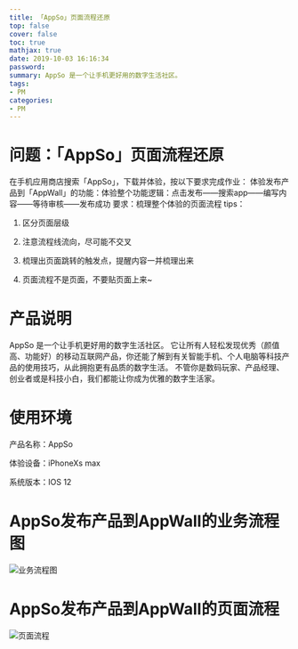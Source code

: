 ```yaml
---
title: 「AppSo」页面流程还原
top: false
cover: false
toc: true
mathjax: true
date: 2019-10-03 16:16:34
password:
summary: AppSo 是一个让手机更好用的数字生活社区。
tags:
- PM
categories:
- PM
---
```


# 问题：「AppSo」页面流程还原
在手机应用商店搜索「AppSo」，下载并体验，按以下要求完成作业：
体验发布产品到「AppWall」的功能：体验整个功能逻辑：点击发布——搜索app——编写内容——等待审核——发布成功
要求：梳理整个体验的页面流程
tips：
1. 区分页面层级

2. 注意流程线流向，尽可能不交叉

3. 梳理出页面跳转的触发点，提醒内容一并梳理出来

4. 页面流程不是页面，不要贴页面上来~

# 产品说明
AppSo 是一个让手机更好用的数字生活社区。
它让所有人轻松发现优秀（颜值高、功能好）的移动互联网产品，你还能了解到有关智能手机、个人电脑等科技产品的使用技巧，从此拥抱更有品质的数字生活。
不管你是数码玩家、产品经理、创业者或是科技小白，我们都能让你成为优雅的数字生活家。

# 使用环境
产品名称：AppSo

体验设备：iPhoneXs max

系统版本：IOS 12

# AppSo发布产品到AppWall的业务流程图
![业务流程图](yewu.png)
# AppSo发布产品到AppWall的页面流程
![页面流程](yewu2.png)